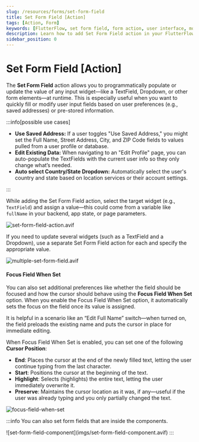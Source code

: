```yaml
---
slug: /resources/forms/set-form-field
title: Set Form Field [Action]
tags: [Action, Form]
keywords: [FlutterFlow, set form field, form action, user interface, mobile app development, input prefill, form management]
description: Learn how to add Set Form Field action in your FlutterFlow app.
sidebar_position: 0
---
```

# Set Form Field [Action]

The **Set Form Field** action allows you to programmatically populate or update the value of any input widget—like a TextField, Dropdown, or other form elements—at runtime. This is especially useful when you want to quickly fill or modify user input fields based on user preferences (e.g., saved addresses) or pre-stored information.

:::info[possible use cases]

- **Use Saved Address:** If a user toggles "Use Saved Address," you might set the Full Name, Street Address, City, and ZIP Code fields to values pulled from a user profile or database.
- **Edit Existing Data:** When navigating to an "Edit Profile" page, you can auto-populate the TextFields with the current user info so they only change what’s needed.
- **Auto select Country/State Dropdown:** Automatically select the user's country and state based on location services or their account settings.

:::

While adding the Set Form Field action, select the target widget (e.g., `TextField`) and assign a value—this could come from a variable like `fullName` in your backend, app state, or page parameters.

![set-form-field-action.avif](imgs/set-form-field-action.avif)

If you need to update several widgets (such as a TextField and a Dropdown), use a separate Set Form Field action for each and specify the appropriate value.

![multiple-set-form-field.avif](imgs/multiple-set-form-field.avif)

#### Focus Field When Set

You can also set additional preferences like whether the field should be focused and how the cursor should behave using the **Focus Field When Set** option. When you enable the Focus Field When Set option, it automatically sets the focus on the field once its value is assigned.

It is helpful in a scenario like an “Edit Full Name” switch—when turned on, the field preloads the existing name and puts the cursor in place for immediate editing.


When Focus Field When Set is enabled, you can set one of the following **Cursor Position**:

- **End**: Places the cursor at the end of the newly filled text, letting the user continue typing from the last character.
- **Start**: Positions the cursor at the beginning of the text.
- **Highlight**: Selects (highlights) the entire text, letting the user immediately overwrite it.
- **Preserve**: Maintains the cursor location as it was, if any—useful if the user was already typing and you only partially changed the text.

![focus-field-when-set](imgs/focus-field-when-set.avif)

:::info
You can also set form fields that are inside the components.
<p></p>
![set-form-field-component](imgs/set-form-field-component.avif)
:::